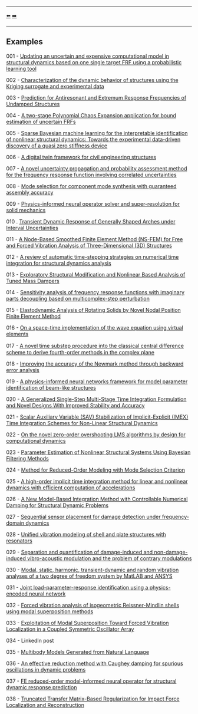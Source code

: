 ***
[⬅️](../README.md "Go up one directory level")
[➡️](../examples/001/README.md "First example")
***

## Examples

001 - [Updating an uncertain and expensive computational model in structural dynamics based on one single target FRF using a probabilistic learning tool](https://doi.org/10.1007/s00466-023-02301-2)

002 - [Characterization of the dynamic behavior of structures using the Kriging surrogate and experimental data](https://doi.org/10.1007/s00707-023-03631-1)

003 - [Prediction for Antiresonant and Extremum Response Frequencies of Undamped Structures](https://doi.org/10.2514/1.J063011)

004 - [A two-stage Polynomial Chaos Expansion application for bound estimation of uncertain FRFs](http://dx.doi.org/10.1016/j.jsv.2023.117930)

005 -  [Sparse Bayesian machine learning for the interpretable identification of nonlinear structural dynamics: Towards the experimental data-driven discovery of a quasi zero stiffness device](https://doi.org/10.1016/j.ymssp.2023.110858)

006 - [A digital twin framework for civil engineering structures](https://doi.org/10.1016/j.cma.2023.116584)

007 - [A novel uncertainty propagation and probability assessment method for the frequency response function involving correlated uncertainties](https://doi.org/10.1007/s00419-024-02596-4)

008 - [Mode selection for component mode synthesis with guaranteed assembly accuracy](https://doi.org/10.1016/j.jsv.2024.118596)

009 - [Physics-informed neural operator solver and super-resolution for solid mechanics](http://dx.doi.org/10.1111/mice.13292)

010 . [Transient Dynamic Response of Generally Shaped Arches under Interval Uncertainties](https://doi.org/10.3390/app14135918)

011 - [A Node-Based Smoothed Finite Element Method (NS-FEM) for Free and Forced Vibration Analysis of Three-Dimensional (3D) Structures](https://doi.org/10.1142/S0219876223420100)

012 - [A review of automatic time-stepping strategies on numerical time integration for structural dynamics analysis](http://dx.doi.org/10.1016/j.engstruct.2014.08.016)

013 - [Exploratory Structural Modification and Nonlinear Based Analysis of Tuned Mass Dampers](http://dx.doi.org/10.1088/1742-6596/2721/1/012016)

014 - [Sensitivity analysis of frequency response functions with imaginary parts decoupling based on multicomplex-step perturbation](https://doi.org/10.1016/j.apm.2024.115669)

015 - [Elastodynamic Analysis of Rotating Solids by Novel Nodal Position Finite Element Method](https://doi.org/10.1016/j.euromechsol.2024.105478)

016 - [On a space-time implementation of the wave equation using virtual elements](https://doi.org/10.1007/s00466-024-02556-3)

017 - [A novel time substep procedure into the classical central diﬀerence scheme to derive fourth-order methods in the complex plane](https://doi.org/10.1016/j.compstruc.2024.107514)

018 - [Improving the accuracy of the Newmark method through backward error analysis](https://doi.org/10.1007/s00466-024-02580-3)

019 - [A physics-informed neural networks framework for model parameter identification of beam-like structures](https://doi.org/10.1016/j.ymssp.2024.112189)

020 - [A Generalized Single-Step Multi-Stage Time Integration Formulation and Novel Designs With Improved Stability and Accuracy](https://doi.org/10.1002/nme.7658)

021 - [Scalar Auxiliary Variable (SAV) Stabilization of Implicit-Explicit (IMEX) Time Integration Schemes for Non-Linear Structural Dynamics](https://doi.org/10.1002/nme.7660)

022 - [On the novel zero-order overshooting LMS algorithms by design for computational dynamics](https://doi.org/10.1016/j.cma.2024.117522)

023 - [Parameter Estimation of Nonlinear Structural Systems Using Bayesian Filtering Methods]( https://doi.org/10.3390/vibration8010001)

024 - [Method for Reduced-Order Modeling with Mode Selection Criterion](https://doi.org/10.2514/1.J064414)

025 - [A high-order implicit time integration method for linear and nonlinear dynamics with efficient computation of accelerations](https://doi.org/10.1016/j.cma.2025.117831)

026 - [A New Model-Based Integration Method with Controllable Numerical Damping for Structural Dynamic Problems](https://doi.org/10.1142/S0219455426500963)

027 - [Sequential sensor placement for damage detection under frequency-domain dynamics](https://doi.org/10.1016/j.finel.2025.104315)

028 - [Unified vibration modeling of shell and plate structures with resonators](https://doi.org/10.1016/j.ijmecsci.2025.109921)

029 - [Separation and quantification of damage-induced and non-damage-induced vibro-acoustic modulation and the problem of contrary modulations](https://doi.org/10.1016/j.ymssp.2025.112708)

030 - [Modal, static, harmonic, transient-dynamic and random vibration analyses of a two degree of freedom system by MatLAB and ANSYS](https://doi.org/10.1177/03064190251333545)

031 - [Joint load-parameter-response identification using a physics-encoded neural network](https://doi.org/10.1016/j.ymssp.2025.112597)

032 - [Forced vibration analysis of isogeometric Reissner-Mindlin shells using modal superposition methods](https://doi.org/10.1016/j.tws.2025.113360)

033 - [Exploitation of Modal Superposition Toward Forced Vibration Localization in a Coupled Symmetric Oscillator Array](https://doi.org/10.3390/s25103106)

034 - LinkedIn post

035 - [Multibody Models Generated from Natural Language](http://dx.doi.org/10.1007/s11044-023-09962-0)

036 - [An effective reduction method with Caughey damping for spurious oscillations in dynamic problems](https://doi.org/10.1007/s11012-025-02036-9)

037 - [FE reduced-order model-informed neural operator for structural dynamic response prediction](https://doi.org/10.1016/j.neunet.2025.107437)

038 - [Truncated Transfer Matrix-Based Regularization for Impact Force Localization and Reconstruction](https://doi.org/10.3390/s25185712)
